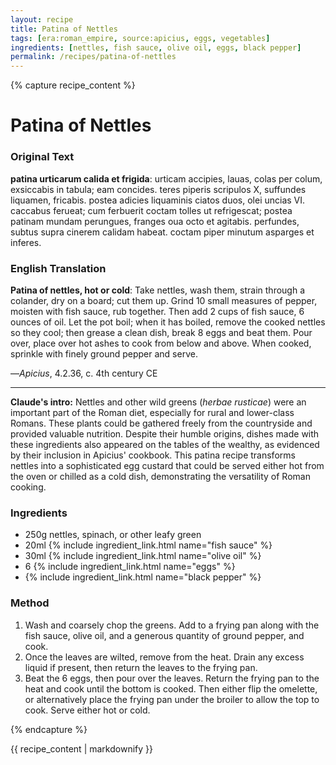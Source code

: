```yaml
---
layout: recipe
title: Patina of Nettles
tags: [era:roman_empire, source:apicius, eggs, vegetables]
ingredients: [nettles, fish sauce, olive oil, eggs, black pepper]
permalink: /recipes/patina-of-nettles
---
```


{% capture recipe_content %}
# Patina of Nettles

### Original Text
**patina urticarum calida et frigida**: urticam accipies, lauas, colas per colum, exsiccabis in tabula; eam concides. teres piperis scripulos X, suffundes liquamen, fricabis. postea adicies liquaminis ciatos duos, olei uncias VI. caccabus ferueat; cum ferbuerit coctam tolles ut refrigescat; postea patinam mundam perungues, franges oua octo et agitabis. perfundes, subtus supra cinerem calidam habeat. coctam piper minutum asparges et inferes.

### English Translation
**Patina of nettles, hot or cold**: Take nettles, wash them, strain through a colander, dry on a board; cut them up. Grind 10 small measures of pepper, moisten with fish sauce, rub together. Then add 2 cups of fish sauce, 6 ounces of oil. Let the pot boil; when it has boiled, remove the cooked nettles so they cool; then grease a clean dish, break 8 eggs and beat them. Pour over, place over hot ashes to cook from below and above. When cooked, sprinkle with finely ground pepper and serve.

—*Apicius*, 4.2.36, c. 4th century CE

___

**Claude's intro:** Nettles and other wild greens (*herbae rusticae*) were an important part of the Roman diet, especially for rural and lower-class Romans. These plants could be gathered freely from the countryside and provided valuable nutrition. Despite their humble origins, dishes made with these ingredients also appeared on the tables of the wealthy, as evidenced by their inclusion in Apicius' cookbook. This patina recipe transforms nettles into a sophisticated egg custard that could be served either hot from the oven or chilled as a cold dish, demonstrating the versatility of Roman cooking.

### Ingredients
- 250g nettles, spinach, or other leafy green
- 20ml {% include ingredient_link.html name="fish sauce" %}
- 30ml {% include ingredient_link.html name="olive oil" %}
- 6 {% include ingredient_link.html name="eggs" %}
- {% include ingredient_link.html name="black pepper" %}

### Method
1. Wash and coarsely chop the greens. Add to a frying pan along with the fish sauce, olive oil, and a generous quantity of ground pepper, and cook.
2. Once the leaves are wilted, remove from the heat. Drain any excess liquid if present, then return the leaves to the frying pan.
3. Beat the 6 eggs, then pour over the leaves. Return the frying pan to the heat and cook until the bottom is cooked. Then either flip the omelette, or alternatively place the frying pan under the broiler to allow the top to cook. Serve either hot or cold.

{% endcapture %}

{{ recipe_content | markdownify }} 